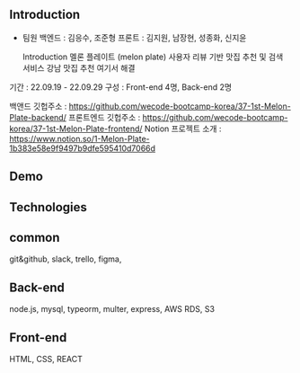 Introduction
-------------------------------------------
- 팀원
  백엔드 : 김응수, 조준형
  프론트 : 김지원, 남장현, 성종화, 신지윤
  
  Introduction
  멜론 플레이트 (melon plate)
  사용자 리뷰 기반 맛집 추천 및 검색 서비스
  강남 맛집 추천 여기서 해결


기간 : 22.09.19 - 22.09.29
구성 : Front-end 4명, Back-end 2명

백앤드 깃헙주소 : https://github.com/wecode-bootcamp-korea/37-1st-Melon-Plate-backend/
프론트엔드 깃헙주소 : https://github.com/wecode-bootcamp-korea/37-1st-Melon-Plate-frontend/
Notion 프로젝트 소개 : https://www.notion.so/1-Melon-Plate-1b383e58e9f9497b9dfe595410d7066d


Demo
---------------------

Technologies
----------------------



common
----------------
git&github, slack, trello, figma,


Back-end
----------------
node.js, mysql, typeorm, multer, express, AWS RDS, S3

Front-end
----------------
HTML, CSS, REACT
